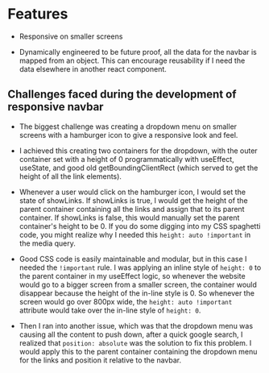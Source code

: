 # Features 
- Responsive on smaller screens

- Dynamically engineered to be future proof, all the data for the navbar is mapped from an object. This can encourage reusability if I need the data elsewhere in another react component.

## Challenges faced during the development of responsive navbar
- The biggest challenge was creating a dropdown menu on smaller screens with a hamburger icon to give a responsive look and feel.

- I achieved this creating two containers for the dropdown, with the outer container set with a height of 0 programmatically with useEffect, useState, and good old getBoundingClientRect (which served to get the height of all the link elements).

- Whenever a user would click on the hamburger icon, I would set the state of showLinks. If showLinks is true, I would get the height of the parent container containing all the links and assign that to its parent container. If showLinks is false, this would manually set the parent container's height to be 0. If you do some digging into my CSS spaghetti code, you might realize why I needed this `height: auto !important` in the media query. 

- Good CSS code is easily maintainable and modular, but in this case I needed the `!important` rule. I was applying an inline style of `height: 0` to the parent container in my useEffect logic, so whenever the website would go to a bigger screen from a smaller screen, the container would disappear because the height of the in-line style is 0. So whenever the screen would go over 800px wide, the `height: auto !important` attribute would take over the in-line style of `height: 0`.

- Then I ran into another issue, which was that the dropdown menu was causing all the content to push down,
after a quick google search, I realized that `position: absolute` was the solution to fix this problem.
I would apply this to the parent container containing the dropdown menu for the links and position it relative to the navbar.
